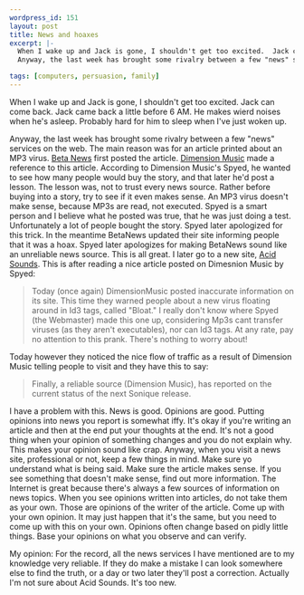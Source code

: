 ```yaml
--- 
wordpress_id: 151
layout: post
title: News and hoaxes
excerpt: |-
  When I wake up and Jack is gone, I shouldn't get too excited.  Jack can come back.  Jack came back a little before 6 AM.  He makes wierd noises when he's asleep.  Probably hard for him to sleep when I've just woken up.<p>
  Anyway, the last week has brought some rivalry between a few "news" services on the web.  The main reason was for an article printed about an MP3 virus.  <a href="http://www.betanews.com/">Beta News</a> first posted the article.  <a href="http://www.dmusic.com/">Dimension Music</a> made a reference to this article.  According to Dimension Music's Spyed, he wanted to see how many people would buy the story, and that later he'd post a lesson.  The lesson was, not to trust every news source.  Rather before buying into a story, try to see if it even makes sense.  An MP3 virus doesn't make sense, because MP3s are read, not executed.  Spyed is a smart person and I believe what he posted was true, that he was just doing a test.  Unfortunately a lot of people bought the story.  Spyed later apologized for this trick.  In the meantime BetaNews updated their site informing people that it was a hoax.  Spyed later apologizes for making BetaNews sound like an unreliable news source.  This is all great.  I later go to a new site, <a href="http://www.acidsounds.com/">Acid Sounds</a>.  This is after reading a nice article posted on Dimesnion Music by Spyed:<blockquote>Today (once again) DimensionMusic posted inaccurate information on its site.  This time they warned people about a new virus floating around in Id3 tags, called "Bloat." I really don't know where Spyed (the Webmaster) made this one up, considering Mp3s cant transfer viruses (as they aren't executables), nor can Id3 tags. At any rate, pay no attention to this prank. There's nothing to worry about!</blockquote>Today however they noticed the nice flow of traffic as a result of Dimension Music telling people to visit and they have this to say:<blockquote>Finally, a reliable source (Dimension Music), has reported on the current status of the next Sonique release. </blockquote>I have a problem with this.  News is good.  Opinions are good.  Putting opinions into news you report is somewhat iffy.  It's okay if you're writing an article and then at the end put your thoughts at the end.  It's not a good thing when your opinion of something changes and you do not explain why.  This makes your opinion sound like crap.  Anyway, when you visit a news site, professional or not, keep a few things in mind.  Make sure yo understand what is being said.  Make sure the article makes sense.  If you see something that doesn't make sense, find out more information.  The Internet is great because there's always a few sources of information on news topics.  When you see opinions written into articles, do not take them as your own.  Those are opinions of the writer of the article.  Come up with your own opinion.  It may just happen that it's the same, but you need to come up with this on your own.  Opinions often change based on pidly little things.  Base your opinions on what you observe and can verify.<p>My opinion: For the record, all the news services I have mentioned are to my knowledge very reliable.  If they do make a mistake I can look somewhere else to find the truth, or a day or two later they'll post a correction.  Actually I'm not sure about Acid Sounds.  It's too new.

tags: [computers, persuasion, family]
---
```


When I wake up and Jack is gone, I shouldn't get too excited.  Jack can come back.  Jack came back a little before 6 AM.  He makes wierd noises when he's asleep.  Probably hard for him to sleep when I've just woken up.<p>
Anyway, the last week has brought some rivalry between a few "news" services on the web.  The main reason was for an article printed about an MP3 virus.  <a href="http://www.betanews.com/">Beta News</a> first posted the article.  <a href="http://www.dmusic.com/">Dimension Music</a> made a reference to this article.  According to Dimension Music's Spyed, he wanted to see how many people would buy the story, and that later he'd post a lesson.  The lesson was, not to trust every news source.  Rather before buying into a story, try to see if it even makes sense.  An MP3 virus doesn't make sense, because MP3s are read, not executed.  Spyed is a smart person and I believe what he posted was true, that he was just doing a test.  Unfortunately a lot of people bought the story.  Spyed later apologized for this trick.  In the meantime BetaNews updated their site informing people that it was a hoax.  Spyed later apologizes for making BetaNews sound like an unreliable news source.  This is all great.  I later go to a new site, <a href="http://www.acidsounds.com/">Acid Sounds</a>.  This is after reading a nice article posted on Dimesnion Music by Spyed:<blockquote>Today (once again) DimensionMusic posted inaccurate information on its site.  This time they warned people about a new virus floating around in Id3 tags, called "Bloat." I really don't know where Spyed (the Webmaster) made this one up, considering Mp3s cant transfer viruses (as they aren't executables), nor can Id3 tags. At any rate, pay no attention to this prank. There's nothing to worry about!</blockquote>Today however they noticed the nice flow of traffic as a result of Dimension Music telling people to visit and they have this to say:<blockquote>Finally, a reliable source (Dimension Music), has reported on the current status of the next Sonique release. </blockquote>I have a problem with this.  News is good.  Opinions are good.  Putting opinions into news you report is somewhat iffy.  It's okay if you're writing an article and then at the end put your thoughts at the end.  It's not a good thing when your opinion of something changes and you do not explain why.  This makes your opinion sound like crap.  Anyway, when you visit a news site, professional or not, keep a few things in mind.  Make sure yo understand what is being said.  Make sure the article makes sense.  If you see something that doesn't make sense, find out more information.  The Internet is great because there's always a few sources of information on news topics.  When you see opinions written into articles, do not take them as your own.  Those are opinions of the writer of the article.  Come up with your own opinion.  It may just happen that it's the same, but you need to come up with this on your own.  Opinions often change based on pidly little things.  Base your opinions on what you observe and can verify.<p>My opinion: For the record, all the news services I have mentioned are to my knowledge very reliable.  If they do make a mistake I can look somewhere else to find the truth, or a day or two later they'll post a correction.  Actually I'm not sure about Acid Sounds.  It's too new.
